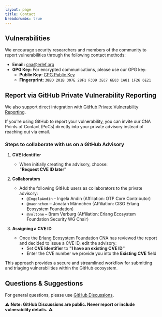 ```yaml
---
layout: page
title: Contact
breadcrumbs: true
---
```


## Vulnerabilities

We encourage security researchers and members of the community to report
vulnerabilities through the following contact methods:

- **Email:** [cna@erlef.org](mailto:cna@erlef.org)
- **GPG Key:** For encrypted communications, please use our GPG key:
  - **Public Key:** [GPG Public Key](https://keys.openpgp.org/vks/v1/by-fingerprint/38BD201B397E28F1F3D93EC76E031A811F266E21)
  - **Fingerprint:** `38BD 201B 397E 28F1 F3D9 3EC7 6E03 1A81 1F26 6E21` 

## Report via GitHub Private Vulnerability Reporting

We also support direct integration with [GitHub Private Vulnerability Reporting](https://docs.github.com/en/code-security/security-advisories/guidance-on-reporting-and-writing-information-about-vulnerabilities/privately-reporting-a-security-vulnerability).

If you're using GitHub to report your vulnerability, you can invite our CNA
Points of Contact (PoCs) directly into your private advisory instead of reaching
out via email.

### Steps to collaborate with us on a GitHub Advisory

1. **CVE Identifier**  
   - When initially creating the advisory, choose:  
     **"Request CVE ID later"**

2. **Collaborators**  
   - Add the following GitHub users as collaborators to the private advisory:
     - `@IngelaAndin` – Ingela Andin (Affiliation: OTP Core Contributor)
     - `@maennchen` – Jonatan Männchen (Affiliation: CISO Erlang Ecosystem
       Foundation)
     - `@voltone` – Bram Verburg (Affiliation: Erlang Ecosystem Foundation
       Security WG Chair)

3. **Assigning a CVE ID**  
   - Once the Erlang Ecosystem Foundation CNA has reviewed the report and
     decided to issue a CVE ID, edit the advisory:
     - Set **CVE Identifier** to **"I have an existing CVE ID"**
     - Enter the CVE number we provide you into the **Existing CVE** field

This approach provides a secure and streamlined workflow for submitting and
triaging vulnerabilities within the GitHub ecosystem.

## Questions & Suggestions

For general questions, please use
[GitHub Discussions](https://github.com/orgs/erlef-cna/discussions).

⚠️ **Note: GitHub Discussions are public. Never report or include vulnerability
details.** ⚠️
